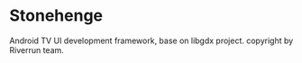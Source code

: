 # Stonehenge
Android TV UI development framework, base on libgdx project.
copyright by Riverrun team.
